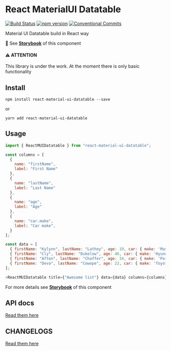 # React MaterialUI Datatable
[![Build Status](https://travis-ci.org/DTupalov/react-material-ui-datatable.svg?branch=master)](https://travis-ci.org/DTupalov/react-material-ui-datatable) [![npm version](https://badge.fury.io/js/react-material-ui-datatable.svg)](https://badge.fury.io/js/react-material-ui-datatable) [![Conventional Commits](https://img.shields.io/badge/Conventional%20Commits-1.0.0-yellow.svg)](https://conventionalcommits.org)

Material UI Datatable build in React way

:book: See __[Storybook](https://dtupalov.github.io/react-material-ui-datatable/)__ of this component

#### :warning: ATTENTION
This library is under the work. At the moment there is only basic functionality

## Install
       
    npm install react-material-ui-datatable --save

or 

    yarn add react-material-ui-datatable

## Usage

```js
import { ReactMUIDatatable } from "react-material-ui-datatable";

const columns = [
  {
    name: "firstName",
    label: "First Name"
  },
  {
    name: "lastName",
    label: "Last Name"
  },
  {
    name: "age",
    label: "Age"
  },
  {
    name: "car.make",
    label: "Car make",
  }
];

const data = [
  { firstName: "Kylynn", lastName: "Lathey", age: 19, car: { make: 'Maserati' } },
  { firstName: "Cly", lastName: "Dukelow", age: 46, car: { make: 'Hyundai' } },
  { firstName: "Afton", lastName: "Chaffer", age: 34, car: { make: 'Porsche' } },
  { firstName: "Deva", lastName: "Cowope", age: 22, car: { make: 'Toyota' } }
];

<ReactMUIDatatable title={"Awesome list"} data={data} columns={columns} />;
```

For more details see __[Storybook](https://dtupalov.github.io/react-material-ui-datatable/)__ of this component

## API docs

[Read them here](./API.md)

## CHANGELOGS

[Read them here](./CHANGELOG.md)